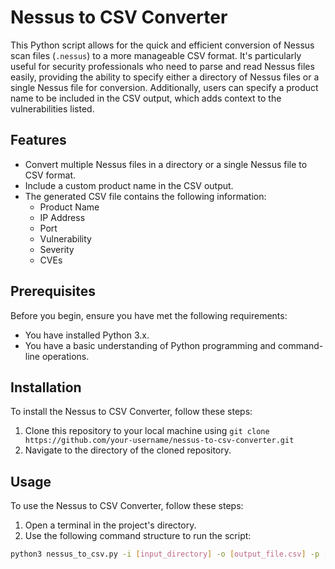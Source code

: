 # Nessus to CSV Converter

This Python script allows for the quick and efficient conversion of Nessus scan files (`.nessus`) to a more manageable CSV format. It's particularly useful for security professionals who need to parse and read Nessus files easily, providing the ability to specify either a directory of Nessus files or a single Nessus file for conversion. Additionally, users can specify a product name to be included in the CSV output, which adds context to the vulnerabilities listed.

## Features

- Convert multiple Nessus files in a directory or a single Nessus file to CSV format.
- Include a custom product name in the CSV output.
- The generated CSV file contains the following information:
    - Product Name
    - IP Address
    - Port
    - Vulnerability
    - Severity
    - CVEs

## Prerequisites

Before you begin, ensure you have met the following requirements:

- You have installed Python 3.x.
- You have a basic understanding of Python programming and command-line operations.

## Installation

To install the Nessus to CSV Converter, follow these steps:

1. Clone this repository to your local machine using `git clone https://github.com/your-username/nessus-to-csv-converter.git`
2. Navigate to the directory of the cloned repository.

## Usage

To use the Nessus to CSV Converter, follow these steps:

1. Open a terminal in the project's directory.
2. Use the following command structure to run the script:

```bash
python3 nessus_to_csv.py -i [input_directory] -o [output_file.csv] -p [product_name]

